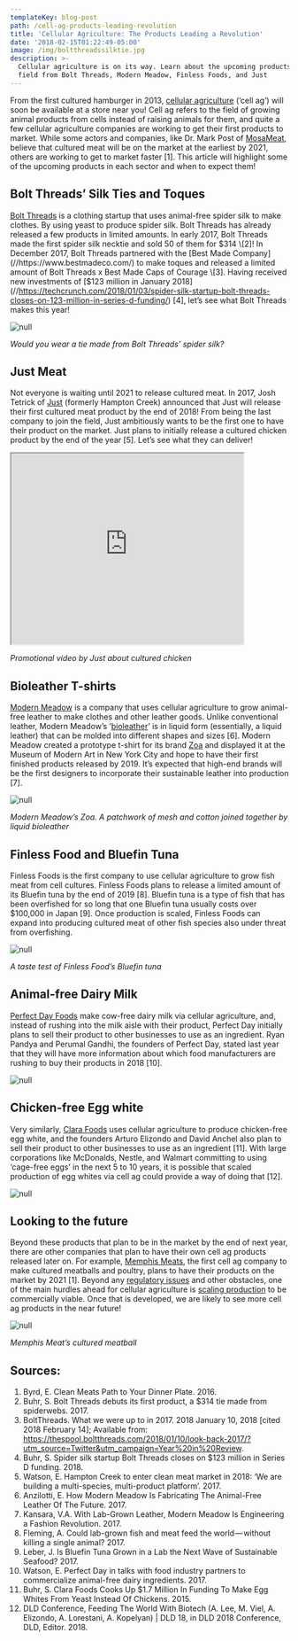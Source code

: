 ```yaml
---
templateKey: blog-post
path: /cell-ag-products-leading-revolution
title: 'Cellular Agriculture: The Products Leading a Revolution'
date: '2018-02-15T01:22:49-05:00'
image: /img/boltthreadssilktie.jpg
description: >-
  Cellular agriculture is on its way. Learn about the upcoming products in the
  field from Bolt Threads, Modern Meadow, Finless Foods, and Just
---
```

From the first cultured hamburger in 2013, [cellular agriculture](//www.cell.ag/cellular-agriculture-future-of-food) (‘cell ag’) will soon be available at a store near you! Cell ag refers to the field of growing animal products from cells instead of raising animals for them, and quite a few cellular agriculture companies are working to get their first products to market. While some actors and companies, like Dr. Mark Post of [MosaMeat](//mosameat.eu/), believe that cultured meat will be on the market at the earliest by 2021, others are working to get to market faster \[1]. This article will highlight some of the upcoming products in each sector and when to expect them!

## Bolt Threads’ Silk Ties and Toques

[Bolt Threads](//www.boltthreads.com) is a clothing startup that uses animal-free spider silk to make clothes. By using yeast to produce spider silk. Bolt Threads has already released a few products in limited amounts. In early 2017, Bolt Threads made the first spider silk necktie and sold 50 of them for $314 \[2]! In December 2017, Bolt Threads partnered with the [Best Made Company](//https://www.bestmadeco.com/) to make toques and released a limited amount of Bolt Threads x Best Made Caps of Courage \[3]. Having received new investments of [$123 million in January 2018](//https://techcrunch.com/2018/01/03/spider-silk-startup-bolt-threads-closes-on-123-million-in-series-d-funding/) \[4], let’s see what Bolt Threads makes this year!

![null](/img/boltthreadssilktie.jpg)

_Would you wear a tie made from Bolt Threads’ spider silk?_

## Just Meat

Not everyone is waiting until 2021 to release cultured meat. In 2017, Josh Tetrick of [Just](//www.justforall.com) (formerly Hampton Creek) announced that Just will release their first cultured meat product by the end of 2018! From being the last company to join the field, Just ambitiously wants to be the first one to have their product on the market. Just plans to initially release a cultured chicken product by the end of the year \[5]. Let’s see what they can deliver!



<iframe width="420" height="345" src="https://www.youtube.com/embed/_GgP6jo5DTM"></iframe>

_Promotional video by Just about cultured chicken_

## Bioleather T-shirts

[Modern Meadow](//www.modernmeadow.com) is a company that uses cellular agriculture to grow animal-free leather to make clothes and other leather goods. Unlike conventional leather, Modern Meadow’s ‘[bioleather](//www.cell.ag/lab-grown-clothing)’ is in liquid form (essentially, a liquid leather) that can be molded into different shapes and sizes \[6]. Modern Meadow created a prototype t-shirt for its brand [Zoa](//www.zoa.is) and displayed it at the Museum of Modern Art in New York City and hope to have their first finished products released by 2019. It’s expected that high-end brands will be the first designers to incorporate their sustainable leather into production \[7].

![null](/img/zoa-tshirt.jpg)

_Modern Meadow’s Zoa. A patchwork of mesh and cotton joined together by liquid bioleather_

## Finless Food and Bluefin Tuna

Finless Foods is the first company to use cellular agriculture to grow fish meat from cell cultures. Finless Foods plans to release a limited amount of its Bluefin tuna by the end of 2019 \[8]. Bluefin tuna is a type of fish that has been overfished for so long that one Bluefin tuna usually costs over $100,000 in Japan \[9]. Once production is scaled, Finless Foods can expand into producing cultured meat of other fish species also under threat from overfishing.

![null](/img/finless-food-tunatasting.jpg)

_A taste test of Finless Food’s Bluefin tuna_

## Animal-free Dairy Milk

[Perfect Day Foods](//www.perfectdayfoods.com) make cow-free dairy milk via cellular agriculture, and, instead of rushing into the milk aisle with their product, Perfect Day initially plans to sell their product to other businesses to use as an ingredient. Ryan Pandya and Perumal Gandhi, the founders of Perfect Day, stated last year that they will have more information about which food manufacturers are rushing to buy their products in 2018 \[10].

![null](/img/perfectdaymilk.jpg)

## Chicken-free Egg white

Very similarly, [Clara Foods](//www.clarafoods.com) uses cellular agriculture to produce chicken-free egg white, and the founders Arturo Elizondo and David Anchel also plan to sell their product to other businesses to use as an ingredient \[11]. With large corporations like McDonalds, Nestle, and Walmart committing to using ‘cage-free eggs’ in the next 5 to 10 years, it is possible that scaled production of egg whites via cell ag could provide a way of doing that \[12].

![null](/img/chicken-with-egg.jpeg)

## Looking to the future

Beyond these products that plan to be in the market by the end of next year, there are other companies that plan to have their own cell ag products released later on. For example, [Memphis Meats](//www.memphismeats.com), the first cell ag company to make cultured meatballs and poultry, plans to have their products on the market by 2021 \[1]. Beyond any [regulatory issues](//www.cell.ag/cell-ag-obstacles-ahead/) and other obstacles, one of the main hurdles ahead for cellular agriculture is [scaling production](//www.cell.ag/cell-ag-from-lab-to-market) to be commercially viable. Once that is developed, we are likely to see more cell ag products in the near future!

![null](/img/memphismeat-meatball.jpg)

_Memphis Meat’s cultured meatball_

## Sources:

1. Byrd, E. Clean Meats Path to Your Dinner Plate. 2016.
2. Buhr, S. Bolt Threads debuts its first product, a $314 tie made from spiderwebs. 2017.
3. BoltThreads. What we were up to in 2017. 2018 January 10, 2018 \[cited 2018 February 14]; Available from: https://thespool.boltthreads.com/2018/01/10/look-back-2017/?utm_source=Twitter&utm_campaign=Year%20in%20Review.
4. Buhr, S. Spider silk startup Bolt Threads closes on $123 million in Series D funding. 2018.
5. Watson, E. Hampton Creek to enter clean meat market in 2018: ‘We are building a multi-species, multi-product platform’. 2017.
6. Anzilotti, E. How Modern Meadow Is Fabricating The Animal-Free Leather Of The Future. 2017.
7. Kansara, V.A. With Lab-Grown Leather, Modern Meadow Is Engineering a Fashion Revolution. 2017.
8. Fleming, A. Could lab-grown fish and meat feed the world — without killing a single animal? 2017.
9. Leber, J. Is Bluefin Tuna Grown in a Lab the Next Wave of Sustainable Seafood? 2017.
10. Watson, E. Perfect Day in talks with food industry partners to commercialize animal-free dairy ingredients. 2017.
11. Buhr, S. Clara Foods Cooks Up $1.7 Million In Funding To Make Egg Whites From Yeast Instead Of Chickens. 2015.
12. DLD Conference, Feeding The World With Biotech (A. Lee, M. Viel, A. Elizondo, A. Lorestani, A. Kopelyan) | DLD 18, in DLD 2018 Conference, DLD, Editor. 2018.
